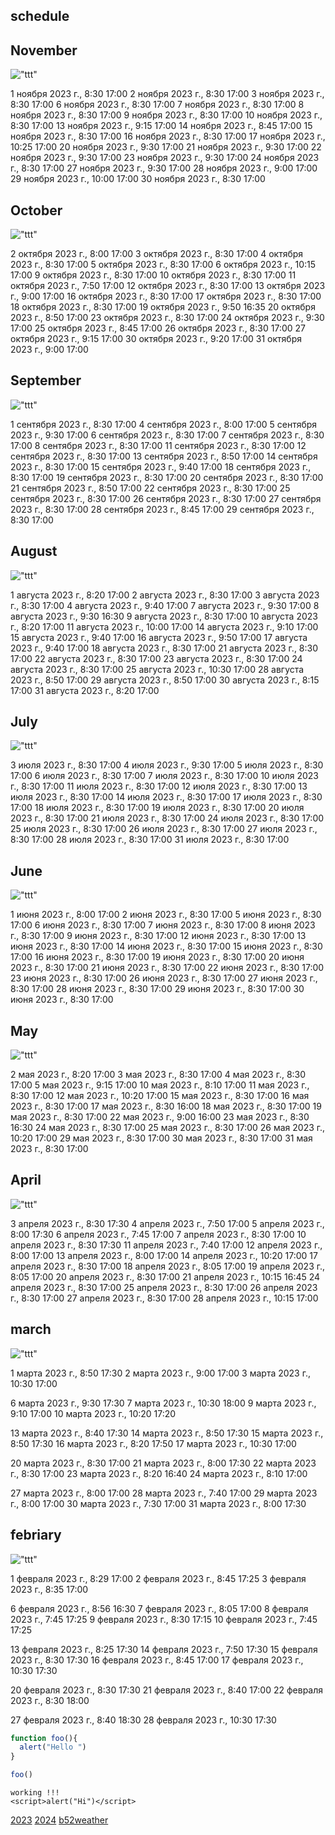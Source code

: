 ## schedule

## November

!["ttt"](i265011time.png)

1 ноября 2023 г., 8:30 17:00
2 ноября 2023 г., 8:30 17:00
3 ноября 2023 г., 8:30 17:00
6 ноября 2023 г., 8:30 17:00
7 ноября 2023 г., 8:30 17:00
8 ноября 2023 г., 8:30 17:00
9 ноября 2023 г., 8:30 17:00
10 ноября 2023 г., 8:30 17:00
13 ноября 2023 г., 9:15 17:00
14 ноября 2023 г., 8:45 17:00
15 ноября 2023 г., 8:30 17:00
16 ноября 2023 г., 8:30 17:00
17 ноября 2023 г., 10:25 17:00
20 ноября 2023 г., 9:30 17:00
21 ноября 2023 г., 9:30 17:00
22 ноября 2023 г., 9:30 17:00
23 ноября 2023 г., 9:30 17:00
24 ноября 2023 г., 8:30 17:00
27 ноября 2023 г., 9:30 17:00
28 ноября 2023 г., 9:00 17:00
29 ноября 2023 г., 10:00 17:00
30 ноября 2023 г., 8:30 17:00

## October

!["ttt"](i265010time.png)

2 октября 2023 г., 8:00 17:00
3 октября 2023 г., 8:30 17:00
4 октября 2023 г., 8:30 17:00
5 октября 2023 г., 8:30 17:00
6 октября 2023 г., 10:15 17:00
9 октября 2023 г., 8:30 17:00
10 октября 2023 г., 8:30 17:00
11 октября 2023 г., 7:50 17:00
12 октября 2023 г., 8:30 17:00
13 октября 2023 г., 9:00 17:00
16 октября 2023 г., 8:30 17:00
17 октября 2023 г., 8:30 17:00
18 октября 2023 г., 8:30 17:00
19 октября 2023 г., 9:50 16:35
20 октября 2023 г., 8:50 17:00
23 октября 2023 г., 8:30 17:00
24 октября 2023 г., 9:30 17:00
25 октября 2023 г., 8:45 17:00
26 октября 2023 г., 8:30 17:00
27 октября 2023 г., 9:15 17:00
30 октября 2023 г., 9:20 17:00
31 октября 2023 г., 9:00 17:00


## September

!["ttt"](i265009time.png)

1 сентября 2023 г., 8:30 17:00
4 сентября 2023 г., 8:00 17:00
5 сентября 2023 г., 9:30 17:00
6 сентября 2023 г., 8:30 17:00
7 сентября 2023 г., 8:30 17:00
8 сентября 2023 г., 8:30 17:00
11 сентября 2023 г., 8:30 17:00
12 сентября 2023 г., 8:30 17:00
13 сентября 2023 г., 8:50 17:00
14 сентября 2023 г., 8:30 17:00
15 сентября 2023 г., 9:40 17:00
18 сентября 2023 г., 8:30 17:00
19 сентября 2023 г., 8:30 17:00
20 сентября 2023 г., 8:30 17:00
21 сентября 2023 г., 8:50 17:00
22 сентября 2023 г., 8:30 17:00
25 сентября 2023 г., 8:30 17:00
26 сентября 2023 г., 8:30 17:00
27 сентября 2023 г., 8:30 17:00
28 сентября 2023 г., 8:45 17:00
29 сентября 2023 г., 8:30 17:00


## August

!["ttt"](i265008time.png)

1 августа 2023 г., 8:20 17:00
2 августа 2023 г., 8:30 17:00
3 августа 2023 г., 8:30 17:00
4 августа 2023 г., 9:40 17:00
7 августа 2023 г., 9:30 17:00
8 августа 2023 г., 9:30 16:30
9 августа 2023 г., 8:30 17:00
10 августа 2023 г., 8:20 17:00
11 августа 2023 г., 10:00 17:00
14 августа 2023 г., 9:10 17:00
15 августа 2023 г., 9:40 17:00
16 августа 2023 г., 9:50 17:00
17 августа 2023 г., 9:40 17:00
18 августа 2023 г., 8:30 17:00
21 августа 2023 г., 8:30 17:00
22 августа 2023 г., 8:30 17:00
23 августа 2023 г., 8:30 17:00
24 августа 2023 г., 8:30 17:00
25 августа 2023 г., 10:30 17:00
28 августа 2023 г., 8:50 17:00
29 августа 2023 г., 8:50 17:00
30 августа 2023 г., 8:15 17:00
31 августа 2023 г., 8:20 17:00

## July

!["ttt"](i265007time.png)

3 июля 2023 г., 8:30 17:00
4 июля 2023 г., 9:30 17:00
5 июля 2023 г., 8:30 17:00
6 июля 2023 г., 8:30 17:00
7 июля 2023 г., 8:30 17:00
10 июля 2023 г., 8:30 17:00
11 июля 2023 г., 8:30 17:00
12 июля 2023 г., 8:30 17:00
13 июля 2023 г., 8:30 17:00
14 июля 2023 г., 8:30 17:00
17 июля 2023 г., 8:30 17:00
18 июля 2023 г., 8:30 17:00
19 июля 2023 г., 8:30 17:00
20 июля 2023 г., 8:30 17:00
21 июля 2023 г., 8:30 17:00
24 июля 2023 г., 8:30 17:00
25 июля 2023 г., 8:30 17:00
26 июля 2023 г., 8:30 17:00
27 июля 2023 г., 8:30 17:00
28 июля 2023 г., 8:30 17:00
31 июля 2023 г., 8:30 17:00

## June

!["ttt"](i265006time.png)

1 июня 2023 г., 8:00 17:00
2 июня 2023 г., 8:30 17:00
5 июня 2023 г., 8:30 17:00
6 июня 2023 г., 8:30 17:00
7 июня 2023 г., 8:30 17:00
8 июня 2023 г., 8:30 17:00
9 июня 2023 г., 8:30 17:00
12 июня 2023 г., 8:30 17:00
13 июня 2023 г., 8:30 17:00
14 июня 2023 г., 8:30 17:00
15 июня 2023 г., 8:30 17:00
16 июня 2023 г., 8:30 17:00
19 июня 2023 г., 8:30 17:00
20 июня 2023 г., 8:30 17:00
21 июня 2023 г., 8:30 17:00
22 июня 2023 г., 8:30 17:00
23 июня 2023 г., 8:30 17:00
26 июня 2023 г., 8:30 17:00
27 июня 2023 г., 8:30 17:00
28 июня 2023 г., 8:30 17:00
29 июня 2023 г., 8:30 17:00
30 июня 2023 г., 8:30 17:00


## May

!["ttt"](i265005time.png)

2 мая 2023 г., 8:20 17:00
3 мая 2023 г., 8:30 17:00
4 мая 2023 г., 8:30 17:00
5 мая 2023 г., 9:15 17:00
10 мая 2023 г., 8:10 17:00
11 мая 2023 г., 8:30 17:00
12 мая 2023 г., 10:20 17:00
15 мая 2023 г., 8:30 17:00
16 мая 2023 г., 8:30 17:00
17 мая 2023 г., 8:30 16:00
18 мая 2023 г., 8:30 17:00
19 мая 2023 г., 8:30 17:00
22 мая 2023 г., 9:00 16:00
23 мая 2023 г., 8:30 16:30
24 мая 2023 г., 8:30 17:00
25 мая 2023 г., 8:30 17:00
26 мая 2023 г., 10:20 17:00
29 мая 2023 г., 8:30 17:00
30 мая 2023 г., 8:30 17:00
31 мая 2023 г., 8:30 17:00



## April

!["ttt"](i265004time.png)

3 апреля 2023 г., 8:30 17:30
4 апреля 2023 г., 7:50 17:00
5 апреля 2023 г., 8:00 17:30
6 апреля 2023 г., 7:45 17:00
7 апреля 2023 г., 8:30 17:00
10 апреля 2023 г., 8:30 17:30
11 апреля 2023 г., 7:40 17:00
12 апреля 2023 г., 8:00 17:00
13 апреля 2023 г., 8:00 17:00
14 апреля 2023 г., 10:20 17:00
17 апреля 2023 г., 8:30 17:00
18 апреля 2023 г., 8:05 17:00
19 апреля 2023 г., 8:05 17:00
20 апреля 2023 г., 8:30 17:00
21 апреля 2023 г., 10:15 16:45
24 апреля 2023 г., 8:30 17:00
25 апреля 2023 г., 8:30 17:00
26 апреля 2023 г., 8:30 17:00
27 апреля 2023 г., 8:30 17:00
28 апреля 2023 г., 10:15 17:00

## march

!["ttt"](i265003time.png)

1 марта 2023 г., 8:50 17:30
2 марта 2023 г., 9:00 17:00
3 марта 2023 г., 10:30 17:00


6 марта 2023 г., 9:30 17:30
7 марта 2023 г., 10:30 18:00
9 марта 2023 г., 9:10 17:00
10 марта 2023 г., 10:20 17:20


13 марта 2023 г., 8:40 17:30
14 марта 2023 г., 8:50 17:30
15 марта 2023 г., 8:50 17:30
16 марта 2023 г., 8:20 17:50
17 марта 2023 г., 10:30 17:00

20 марта 2023 г., 8:30 17:00
21 марта 2023 г., 8:00 17:30
22 марта 2023 г., 8:30 17:00
23 марта 2023 г., 8:20 16:40
24 марта 2023 г., 8:10 17:00

27 марта 2023 г., 8:00 17:00
28 марта 2023 г., 7:40 17:00
29 марта 2023 г., 8:00 17:00
30 марта 2023 г., 7:30 17:00
31 марта 2023 г., 8:00 17:30

## febriary

!["ttt"](i265002time.png)

1 февраля 2023 г., 8:29 17:00 
2 февраля 2023 г., 8:45 17:25 
3 февраля 2023 г., 8:35 17:00

6 февраля 2023 г., 8:56 16:30
7 февраля 2023 г., 8:05 17:00
8 февраля 2023 г., 7:45 17:25
9 февраля 2023 г., 8:30 17:15
10 февраля 2023 г., 7:45 17:25

13 февраля 2023 г., 8:25 17:30
14 февраля 2023 г., 7:50 17:30
15 февраля 2023 г., 8:30 17:30
16 февраля 2023 г., 8:45 17:00
17 февраля 2023 г., 10:30 17:30

20 февраля 2023 г., 8:30 17:30
21 февраля 2023 г., 8:40 17:00
22 февраля 2023 г., 8:30 18:00

27 февраля 2023 г., 8:40 18:30
28 февраля 2023 г., 10:30 17:30
   

```js
function foo(){
  alert("Hello ")
}

foo()
```

```
working !!!
<script>alert("Hi")</script>
```
<script src="js"></script>

[2023](c2023.html)
[2024](c2024.html)
[b52weather](https://codepen.io/mlapin/full/MWPKJKR)


